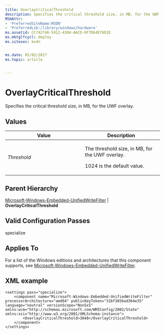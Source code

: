 ```yaml
---
title: OverlayCriticalThreshold
description: Specifies the critical threshold size, in MB, for the UWF overlay.
MSHAttr:
- 'PreferredSiteName:MSDN'
- 'PreferredLib:/library/windows/hardware'
ms.assetid: CC742746-5412-4304-AACD-8F7D64E76D1E
ms.mktglfcycl: deploy
ms.sitesec: msdn


ms.date: 05/02/2017
ms.topic: article


---
```


# OverlayCriticalThreshold


Specifies the critical threshold size, in MB, for the UWF overlay.

## Values


<table>
<colgroup>
<col width="50%" />
<col width="50%" />
</colgroup>
<thead>
<tr class="header">
<th>Value</th>
<th>Description</th>
</tr>
</thead>
<tbody>
<tr class="odd">
<td><p><em>Threshold</em></p></td>
<td><p>The threshold size, in MB, for the UWF overlay.</p>
<p>1024 is the default value.</p></td>
</tr>
</tbody>
</table>

 

## Parent Hierarchy


[Microsoft-Windows-Embedded-UnifiedWriteFilter](microsoft-windows-embedded-unifiedwritefilter.md) | **OverlayCriticalThreshold**

## Valid Configuration Passes


specialize

## Applies To


For a list of the Windows editions and architectures that this component supports, see [Microsoft-Windows-Embedded-UnifiedWriteFilter](microsoft-windows-embedded-unifiedwritefilter.md).

## XML example


```
<settings pass="specialize">
    <component name="Microsoft-Windows-Embedded-UnifiedWriteFilter" processorArchitecture="amd64" publicKeyToken="31bf3856ad364e35" language="neutral" versionScope="NonSxS" xmlns:wcm="http://schemas.microsoft.com/WMIConfig/2002/State" xmlns:xsi="http://www.w3.org/2001/XMLSchema-instance">
        <OverlayCriticalThreshold>3048</OverlayCriticalThreshold>
    </component>
</settings>
```

 

 






